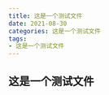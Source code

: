 ```yaml
---
title: 这是一个测试文件
date: 2021-08-30
categories: 这是一个测试文件
tags: 
- 这是一个测试文件
---
```

## 这是一个测试文件

